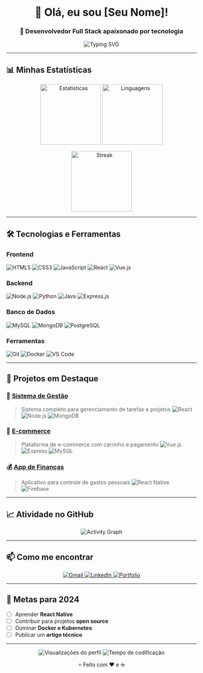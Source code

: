 <h1 align="center">👋 Olá, eu sou [Seu Nome]!</h1>
<h3 align="center">🚀 Desenvolvedor Full Stack apaixonado por tecnologia</h3>

<p align="center">
  <img src="https://readme-typing-svg.herokuapp.com?font=Fira+Code&pause=1000&color=2E8B57&center=true&vCenter=true&width=435&lines=Desenvolvedor+Full+Stack;Apaixonado+por+Tecnologia;Sempre+aprendendo+coisas+novas" alt="Typing SVG" />
</p>

---

## 📊 **Minhas Estatísticas**

<p align="center">
  <img src="https://github-readme-stats.vercel.app/api?username=SEU-USUARIO&show_icons=true&theme=radical" alt="Estatísticas" height="160" />
  <img src="https://github-readme-stats.vercel.app/api/top-langs/?username=SEU-USUARIO&layout=compact&theme=radical" alt="Linguagens" height="160" />
</p>

<p align="center">
  <img src="https://github-readme-streak-stats.herokuapp.com/?user=SEU-USUARIO&theme=radical" alt="Streak" height="160" />
</p>

---

## 🛠 **Tecnologias e Ferramentas**

### **Frontend**
![HTML5](https://img.shields.io/badge/HTML5-E34F26?style=for-the-badge&logo=html5&logoColor=white)
![CSS3](https://img.shields.io/badge/CSS3-1572B6?style=for-the-badge&logo=css3&logoColor=white)
![JavaScript](https://img.shields.io/badge/JavaScript-F7DF1E?style=for-the-badge&logo=javascript&logoColor=black)
![React](https://img.shields.io/badge/React-20232A?style=for-the-badge&logo=react&logoColor=61DAFB)
![Vue.js](https://img.shields.io/badge/Vue.js-35495E?style=for-the-badge&logo=vue.js&logoColor=4FC08D)

### **Backend**
![Node.js](https://img.shields.io/badge/Node.js-339933?style=for-the-badge&logo=nodedotjs&logoColor=white)
![Python](https://img.shields.io/badge/Python-3776AB?style=for-the-badge&logo=python&logoColor=white)
![Java](https://img.shields.io/badge/Java-ED8B00?style=for-the-badge&logo=openjdk&logoColor=white)
![Express.js](https://img.shields.io/badge/Express.js-000000?style=for-the-badge&logo=express&logoColor=white)

### **Banco de Dados**
![MySQL](https://img.shields.io/badge/MySQL-005C84?style=for-the-badge&logo=mysql&logoColor=white)
![MongoDB](https://img.shields.io/badge/MongoDB-4EA94B?style=for-the-badge&logo=mongodb&logoColor=white)
![PostgreSQL](https://img.shields.io/badge/PostgreSQL-316192?style=for-the-badge&logo=postgresql&logoColor=white)

### **Ferramentas**
![Git](https://img.shields.io/badge/Git-F05032?style=for-the-badge&logo=git&logoColor=white)
![Docker](https://img.shields.io/badge/Docker-2496ED?style=for-the-badge&logo=docker&logoColor=white)
![VS Code](https://img.shields.io/badge/VS_Code-007ACC?style=for-the-badge&logo=visual-studio-code&logoColor=white)

---

## 📂 **Projetos em Destaque**

### 🎯 [**Sistema de Gestão**](https://github.com/SEU-USUARIO/projeto-1)
> Sistema completo para gerenciamento de tarefas e projetos
![React](https://img.shields.io/badge/React-20232A?style=flat-square&logo=react&logoColor=61DAFB)
![Node.js](https://img.shields.io/badge/Node.js-339933?style=flat-square&logo=nodedotjs&logoColor=white)
![MongoDB](https://img.shields.io/badge/MongoDB-4EA94B?style=flat-square&logo=mongodb&logoColor=white)

### 🛒 [**E-commerce**](https://github.com/SEU-USUARIO/projeto-2)
> Plataforma de e-commerce com carrinho e pagamento
![Vue.js](https://img.shields.io/badge/Vue.js-35495E?style=flat-square&logo=vue.js&logoColor=4FC08D)
![Express](https://img.shields.io/badge/Express-000000?style=flat-square&logo=express&logoColor=white)
![MySQL](https://img.shields.io/badge/MySQL-005C84?style=flat-square&logo=mysql&logoColor=white)

### 💰 [**App de Finanças**](https://github.com/SEU-USUARIO/projeto-3)
> Aplicativo para controle de gastos pessoais
![React Native](https://img.shields.io/badge/React_Native-20232A?style=flat-square&logo=react&logoColor=61DAFB)
![Firebase](https://img.shields.io/badge/Firebase-FFCA28?style=flat-square&logo=firebase&logoColor=black)

---

## 📈 **Atividade no GitHub**

<p align="center">
  <img src="https://github-readme-activity-graph.vercel.app/graph?username=SEU-USUARIO&theme=react-dark&bg_color=20232a&hide_border=true" alt="Activity Graph" />
</p>

---

## 📫 **Como me encontrar**

<p align="center">
  <a href="mailto:seuemail@gmail.com">
    <img src="https://img.shields.io/badge/Gmail-D14836?style=for-the-badge&logo=gmail&logoColor=white" alt="Gmail" />
  </a>
  <a href="https://linkedin.com/in/seu-perfil">
    <img src="https://img.shields.io/badge/LinkedIn-0077B5?style=for-the-badge&logo=linkedin&logoColor=white" alt="LinkedIn" />
  </a>
  <a href="https://portfolio.seusite.com">
    <img src="https://img.shields.io/badge/Portfolio-000000?style=for-the-badge&logo=About.me&logoColor=white" alt="Portfolio" />
  </a>
</p>

---

## 🎯 **Metas para 2024**

- [ ] Aprender **React Native**
- [ ] Contribuir para projetos **open source**
- [ ] Dominar **Docker e Kubernetes**
- [ ] Publicar um **artigo técnico**

---

<p align="center">
  <img src="https://komarev.com/ghpvc/?username=SEU-USUARIO&color=blue&style=flat-square" alt="Visualizações do perfil" />
  <img src="https://wakatime.com/badge/user/YOUR_WAKATIME_ID.svg" alt="Tempo de codificação" />
</p>

<p align="center">
  ⭐️ Feito com ❤️ e ☕️
</p>
